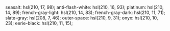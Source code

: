 seasalt: hsl(210, 17, 98);
anti-flash-white: hsl(210, 16, 93);
platinum: hsl(210, 14, 89);
french-gray-light: hsl(210, 14, 83);
french-gray-dark: hsl(210, 11, 71);
slate-gray: hsl(208, 7, 46);
outer-space: hsl(210, 9, 31);
onyx: hsl(210, 10, 23);
eerie-black: hsl(210, 11, 15);
